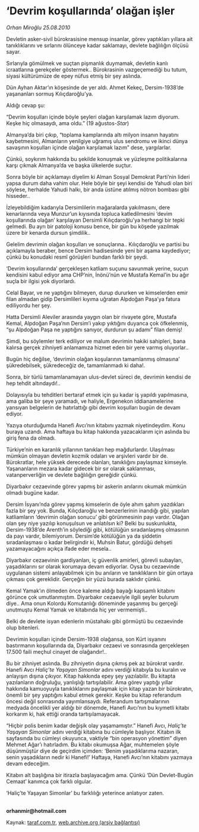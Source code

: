 # ‘Devrim koşullarında’ olağan işler

*Orhan Miroğlu 25.08.2010*

<div class="yazi"><p>Devletin asker-sivil bürokrasisine mensup insanlar, görev yaptıkları yıllara ait tanıklıklarını ve sırlarını ölünceye kadar saklamayı, devlete bağlılığın ölçüsü sayar.</p>
<p>Sırlarıyla gömülmek ve suçtan pişmanlık duymamak, devletin kanlı icraatlarına gerekçeler göstermek.. Bürokrasinin vazgeçemediği bu tutum, siyasi kültürümüze de epey nüfus etmiş bir şey aslında. </p>
<p>Dün Ayhan Aktar’ın köşesinde de yer aldı. Ahmet Kekeç, Dersim-1938’de yaşananları sormuş Kılıçdaroğlu’ya. </p>
<p>Aldığı cevap şu:</p>
<p>“Devrim koşulları içinde böyle şeyleri olağan karşılamak lazım diyorum. Keşke hiç olmasaydı, ama oldu.” (19 ağustos-<i>Star</i>)</p>
<p>Almanya’da biri çıkıp, “toplama kamplarında altı milyon insanın hayatını kaybetmesini, Almanların yenilgiye uğramış ulus sendromu ve ikinci dünya savaşının koşulları içinde olağan karşılamak lazım” dese, yargılarlar. </p>
<p>Çünkü, soykırım hakkında bu şekilde konuşmak ve yüzleşme politikalarına karşı çıkmak Almanya’da ve başka ülkelerde suçtur.</p>
<p>Sonra böyle bir açıklamayı diyelim ki Alman Sosyal Demokrat Parti’nin lideri yapsa durum daha vahim olur. Hele böyle bir şeyi kendisi de Yahudi olan biri söylese, herhalde Yahudi halkı, bir anda üstüne atılmış nötron bombası gibi hisseder.. </p>
<p>İzleyebildiğim kadarıyla Dersimlilerin mağaralarda yakılmasını, dere kenarlarında veya Munzur’un kıyısında topluca katledilmesini ‘devim koşullarında olağan’ karşılayan Dersimli Kılıçdaroğlu’ya herhangi bir tepki gelmedi. Bu ayrı bir patoloji konusu bence, bir gün bu köşede yazılmak üzere bir kenarda dursun şimdilik..</p>
<p>Gelelim devrimin olağan koşulları ve sonuçlarına.. Kılıçdaroğlu ve partisi bu açıklamayla beraber, bence Dersim hadisesinde yeni bir aşama kaydediyor; çünkü bu konudaki resmî görüşleri bundan farklı bir şeydi. </p>
<p>‘Devrim koşullarında’ gerçekleşen katliam suçunu savunmak yerine, suçun kendisini kabul ediyor ama CHP’nin, İnönü’nün ve Mustafa Kemal’in bu ağır suçla bir ilgisi yok diyorlardı. </p>
<p>Celal Bayar, ve ne yaptığını bilmeyen, durup dururken ve kimselerden emir filan almadan gidip Dersimlileri kıyıma uğratan Alpdoğan Paşa’ya fatura ediliyordu her şey. </p>
<p>Hatta Dersimli Aleviler arasında yaygın olan bir rivayete göre, Mustafa Kemal, Alpdoğan Paşa’nın Dersim’i yakıp yıktığını duyanca çok öfkelenmiş, “şu Alpdoğan Paşa ne yaptığını sanıyor, durdurun şu adamı” filan demiş! </p>
<p>Şimdi, bu söylemler terk ediliyor ve malum devrimin hakiki sahipleri, bana kalırsa gerçek zihniyeti anlamamıza hizmet eden bir yere varmış oluyorlar..</p>
<p>Bugün hiç değilse, ‘devrimin olağan koşularının tamamlanmış olmasına’ şükredebilsek, şükredeceğiz de, tamamlanmadı ki daha!. </p>
<p>Sonra, bir türlü tamamlanamayan ulus-devlet süreci de, devrimin kendisi de hep tehdit altındaydı!.. </p>
<p>Dolayısıyla bu tehditleri bertaraf etmek için şu kadar iş yapıldı yapılmasına, ama galiba bir şeye yaramadı, ve haliyle, Ergenekon iddianamelerine yansıyan belgelerin de hatırlattığı gibi devrim koşulları bugün de devam ediyor. </p>
<p>Yazıya oturduğumda Hanefi Avcı’nın kitabını yazmak niyetindeydim. Konu buraya uzandı. Ama haftaya bu kitap hakkında yazacaklarım için aslında bu giriş fena da olmadı.</p>
<p>Türkiye’nin en karanlık yıllarının tanıkları hep mağdurlardır. Ulaşılması mümkün olmayan devletin kozmik odaları ve arşivleri vardır bir de. Bürokratlar, hele yüksek derecede olanları, tanıklığını paylaşmaz kimseyle. Yaşananların mezara kadar gidecek bir sır olarak saklanması, vatanperverliğin ve devlete bağlılığın gereğidir çünkü. </p>
<p>Diyarbakır cezaevinde görev yapmış bir askerin anılarını okumak mümkün olmadı bugüne kadar.</p>
<p>Dersim İsyanı’nda görev yapmış kimselerin de öyle ahım şahım yazdıkları fazla bir şey yok. Bunda, Kılıçdaroğlu ve benzerlerinin inandığı gibi, yapılan katliamların ‘devrimin olağan sonucu’ gibi görünmesinin payı vardır. Olağan olan şey niye yazılıp konuşulsun ve anlatılsın ki? Belki bu suskunlukta, Dersim-1938’de Arenth’in söylediği gibi, kötülüğün sıradanlaşmış olmasının da payı vardır, bilemiyorum. Dersim’de kötülüğün ya da şiddetin sıradanlaşması o kadar belirgindir ki, Muhsin Batur, gördüğü dehşeti yazamayacağını açıkça ifade eder mesela..</p>
<p>Diyarbakır cezaevinin gardiyanları, iç güvenlik amirleri, görevli subayları, yaşadıklarını sır olarak korumaya devam ediyorlar. Oysa bu cezaevinde uygulanan sistemi anlayabilmek için bu anıların ve tanıklıkların bir gün ortaya çıkması çok gereklidir. Gerçeğin bir yüzü burada saklıdır çünkü.</p>
<p>Kemal Yamak’ın ölmeden önce kaleme aldığı bayağı kapsamlı kitabını görünce çok umutlanmıştım. Diyarbakır cezaeviyle ilgili şeyler bulurum diye.. Ama onun Kolordu Komutanlığı döneminde yaşanmış bu gerçeği unutmuştu Kemal Yamak ve kitabında hiç yer vermemişti..</p>
<p>Belki de devlete isyan edenlerin müstahakı gibi görmüştü bu cezaevinde olup bitenleri. </p>
<p>Devrimin koşulları içinde Dersim-1938 olağansa, son Kürt isyanını bastırmanın koşullarında da, Diyarbakır cezaevi ve sonrasında gerçekleşen 17.500 faili meçhul cinayet de olağandır!..</p>
<p>Bu bir zihniyet aslında. Bu zihniyetin dışına çıkmış pek az bürokrat vardır. Hanefi Avcı <i>Haliç’te Yaşayan Simonlar</i> adını verdiği kitabıyla bu kuralın ve anlayışın dışına çıkıyor. Kitap hakkında epey şey yazılabilir. Bu kitapta yazılanların doğruluğu, yanlışlığı tartışılabilir. Ama görev yaptığı yıllar hakkında kamuoyuyla tanıklıklarını paylaşmak için kitap yazan bir bürokratın, önemli bir şey yaptığını kabul etmek gerekir. Keşke bu kitap referandum öncesi değil sonrasında yayımlansaydı. Referandum tartışmalarının medyada öncelikli yer aldığı bir dönemde, Hanefi Avcı’nın bu kıymetli kitabı korkarım ki, hak ettiği oranda tartışılamayacak.</p>
<p>“Hiçbir polis benim kadar değişik olay yaşamamıştır.” Hanefi Avcı, <i>Haliç’te Yaşayan Simonlar</i> adını verdiği kitabına bu cümleyle başlıyor. Kitabın ilk sayfasında bu cümleyi okuyunca, vaktiyle “bin operasyon yönettim” diyen Mehmet Ağar’ı hatırladım. Bu kitabı okumuşsa Ağar, muhtemelen şöyle düşünmüştür diye de geçirdim içimden: ‘Benim yaşadıklarıma nazaran, senin yaşadıkların nedir ki Hanefi!’ Haftaya, Hanefi Avcı’nın kitabını yazmaya devam edeceğim. </p>
<p>Kitabın alt başlığına bir itirazla başlayacağım ama. Çünkü ‘Dün Devlet-Bugün Cemaat’ kanımca çok farklı olgular.</p>
<p>‘Haliç’te Yaşayan Simonlar’ bu farklılığı yeterince anlatıyor zaten.</p>
<p><b><br/>orhanmir@hotmail.com</b></p></div>

Kaynak: [taraf.com.tr](http://www.taraf.com.tr:80/orhan-miroglu/makale-devrim-kosullarinda-olagan-isler.htm), [web.archive.org (arşiv bağlantısı)](http://web.archive.org/web/20100827000339/http://www.taraf.com.tr:80/orhan-miroglu/makale-devrim-kosullarinda-olagan-isler.htm)
